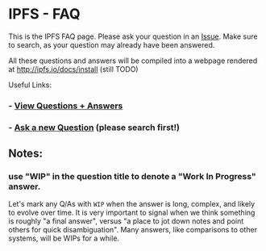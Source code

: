 # IPFS - FAQ

This is the IPFS FAQ page. Please ask your question in an [Issue](https://github.com/ipfs/faq/issues). Make sure to search, as your question may already have been answered.

All these questions and answers will be compiled into a webpage rendered at http://ipfs.io/docs/install (still TODO)

Useful Links:
### - [View Questions + Answers](https://github.com/ipfs/faq/issues)
### - [Ask a new Question](https://github.com/ipfs/faq/issues/new) (please search first!)


## Notes:

### use "WIP" in the question title to denote a "Work In Progress" answer.

Let's mark any Q/As with `WIP` when the answer is long, complex, and likely to evolve over time. It is very important to signal when we think something is roughly "a final answer", versus "a place to jot down notes and point others for quick disambiguation". Many answers, like comparisons to other systems, will be WIPs for a while.
